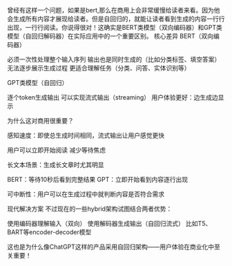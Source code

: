 曾经有这样一个问题，如果是bert,那么在商用上会非常缓慢给读者来看。因为他会生成所有内容才展现给读者。但是自回归的，就能让读者看到生成的内容一行行出现，一行行阅读。你说得很对！这确实是BERT类模型（双向编码器）和GPT类模型（自回归解码器）在实际应用中的一个重要区别。
核心差异
BERT（双向编码器）

必须一次性处理整个输入序列
输出也是同时生成的（比如分类标签、填空答案）
无法逐步展示生成过程
更适合理解任务（分类、问答、实体识别等）

GPT类模型（自回归）

逐个token生成输出
可以实现流式输出（streaming）
用户体验更好：边生成边显示

为什么这对商用很重要？

感知速度：即使总生成时间相同，流式输出让用户感觉更快

用户可以立即开始阅读
减少等待焦虑


长文本场景：生成长文章时尤其明显

BERT：等待10秒后看到完整结果
GPT：立即开始看到内容逐行出现


可中断性：用户可以在生成过程中就判断内容是否符合需求

现代解决方案
不过现在的一些hybrid架构试图结合两者优势：

使用编码器理解输入（双向）
使用解码器生成输出（自回归流式）
比如T5、BART等encoder-decoder模型

这也是为什么像ChatGPT这样的产品采用自回归架构——用户体验在商业化中至关重要！